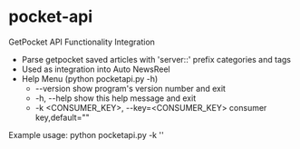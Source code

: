 pocket-api
==========

GetPocket API Functionality Integration

* Parse getpocket saved articles with 'server::' prefix categories and tags
* Used as integration into Auto NewsReel
* Help Menu (python pocketapi.py -h)
  *  --version             show program's version number and exit
  *  -h, --help            show this help message and exit
  *  -k <CONSUMER_KEY>, --key=<CONSUMER_KEY> consumer key,default=""

Example usage:
python pocketapi.py -k '<key value>'